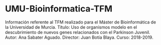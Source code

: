 # UMU-Bioinformatica-TFM
Información referente al TFM realizado para el Máster de Bioinformática de la Universidad de Murcia.
Título: Uso de organismos modelo en el descubrimiento de nuevos genes relacionados con el Parkinson Juvenil.
Autor: Ana Sabater Aguado.
Director: Juan Botía Blaya.
Curso: 2018-2019.




